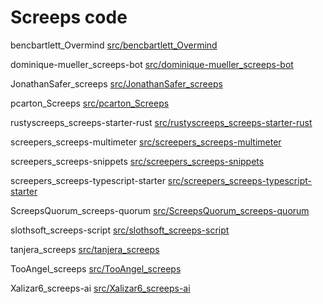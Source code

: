 # Screeps code



bencbartlett_Overmind [src/bencbartlett_Overmind](src/bencbartlett_Overmind)


dominique-mueller_screeps-bot [src/dominique-mueller_screeps-bot](src/dominique-mueller_screeps-bot)


JonathanSafer_screeps [src/JonathanSafer_screeps](src/JonathanSafer_screeps)


pcarton_Screeps [src/pcarton_Screeps](src/pcarton_Screeps)


rustyscreeps_screeps-starter-rust [src/rustyscreeps_screeps-starter-rust](src/rustyscreeps_screeps-starter-rust)


screepers_screeps-multimeter [src/screepers_screeps-multimeter](src/screepers_screeps-multimeter)


screepers_screeps-snippets [src/screepers_screeps-snippets](src/screepers_screeps-snippets)


screepers_screeps-typescript-starter [src/screepers_screeps-typescript-starter](src/screepers_screeps-typescript-starter)


ScreepsQuorum_screeps-quorum [src/ScreepsQuorum_screeps-quorum](src/ScreepsQuorum_screeps-quorum)


slothsoft_screeps-script [src/slothsoft_screeps-script](src/slothsoft_screeps-script)


tanjera_screeps [src/tanjera_screeps](src/tanjera_screeps)


TooAngel_screeps [src/TooAngel_screeps](src/TooAngel_screeps)


Xalizar6_screeps-ai [src/Xalizar6_screeps-ai](src/Xalizar6_screeps-ai)


